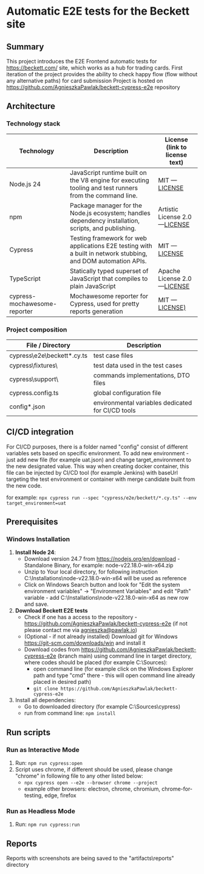 # Automatic E2E tests for the Beckett site

## Summary

This project introduces the E2E Frontend automatic tests for https://beckett.com/ site, which works as a hub for trading cards.
First iteration of the project provides the ability to check happy flow (flow without any alternative paths) for card submission
Project is hosted on https://github.com/AgnieszkaPawlak/beckett-cypress-e2e repository

## Architecture

### Technology stack


| Technology                   | Description                                                                                                   | License (link to license text)                                                                |
| ---------------------------- | ------------------------------------------------------------------------------------------------------------- | --------------------------------------------------------------------------------------------- |
| Node.js 24                   | JavaScript runtime built on the V8 engine for executing tooling and test runners from the command line.       | MIT —[LICENSE](https://github.com/nodejs/node/blob/main/LICENSE)                             |
| npm                          | Package manager for the Node.js ecosystem; handles dependency installation, scripts, and publishing.          | Artistic License 2.0 —[LICENSE](https://github.com/npm/cli/blob/latest/LICENSE)              |
| Cypress                      | Testing framework for web applications E2E testing with a built in network stubbing, and DOM automation APIs. | MIT —[LICENSE](https://github.com/cypress-io/cypress/blob/develop/LICENSE)                   |
| TypeScript                   | Statically typed superset of JavaScript that compiles to plain JavaScript                                     | Apache License 2.0 —[LICENSE](https://github.com/microsoft/TypeScript/blob/main/LICENSE.txt) |
| cypress-mochawesome-reporter | Mochawesome reporter for Cypress, used for pretty reports generation                                          | MIT —[LICENSE)](https://github.com/LironEr/cypress-mochawesome-reporter/blob/main/LICENSE)   |

### Project composition


| File / Directory            | Description                                       |
| --------------------------- | ------------------------------------------------- |
| cypress\e2e\beckett\*.cy.ts | test case files                                   |
| cypress\fixtures\           | test data used in the test cases                  |
| cypress\support\            | commands implementations, DTO files               |
| cypress.config.ts           | global configuration file                         |
| config\*.json               | environmental variables dedicated for CI/CD tools |

## CI/CD integration

For CI/CD purposes, there is a folder named "config" consist of different variables sets based on specific environment.
To add new environment - just add new file (for example uat.json) and change target_environment to the new designated value. This way when creating docker container, this file can be injected by CI/CD tool (for example Jenkins) with baseUrl targeting the test environment or container with merge candidate built from the new code.

for example: `npx cypress run --spec "cypress/e2e/beckett/*.cy.ts" --env target_environment=uat`

## Prerequisites

### Windows Installation

1. **Install Node 24**:
   - Download version 24.7 from https://nodejs.org/en/download - Standalone Binary, for example: node-v22.18.0-win-x64.zip
   - Unzip to Your local directory, for following instruction C:\Installations\node-v22.18.0-win-x64 will be used as reference
   - Click on Windows Search button and look for "Edit the system environment variables" -> "Environment Variables" and edit "Path" variable - add C:\Installations\node-v22.18.0-win-x64 as new row and save.
2. **Download Beckett E2E tests**
   - Check if one has a access to the repository - https://github.com/AgnieszkaPawlak/beckett-cypress-e2e (if not please contact me via agnieszka@pawlak.io)
   - (Optional - if not already installed) Download git for Windows https://git-scm.com/downloads/win and install it
   - Download codes from https://github.com/AgnieszkaPawlak/beckett-cypress-e2e (branch main) using command line in target directory, where codes should be placed (for example C:\Sources\):
     - open command line (for example click on the Windows Explorer path and type "cmd" there - this will open command line already placed in desired path)
     - `git clone https://github.com/AgnieszkaPawlak/beckett-cypress-e2e`
3. Install all dependencies:
   - Go to downloaded directory (for example C:\Sources\cypress)
   - run from command line: `npm install`

## Run scripts

### Run as Interactive Mode

1. Run: `npm run cypress:open`
2. Script uses chrome, if different should be used, please change "chrome" in following file to any other listed below:
   - `npx cypress open --e2e --browser chrome --project`
   - example other browsers: electron, chrome, chromium, chrome-for-testing, edge, firefox

### Run as Headless Mode

1. Run: `npm run cypress:run`

## Reports

Reports with screenshots are being saved to the "artifacts\reports\" directory

